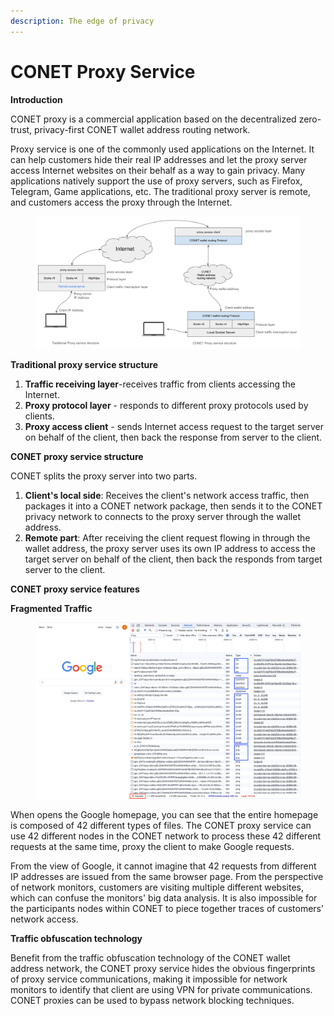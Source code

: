 ```yaml
---
description: The edge of privacy
---
```


# CONET Proxy Service

**Introduction**

CONET proxy is a commercial application based on the decentralized zero-trust, privacy-first CONET wallet address routing network.

Proxy service is one of the commonly used applications on the Internet. It can help customers hide their real IP addresses and let the proxy server access Internet websites on their behalf as a way to gain privacy. Many applications natively support the use of proxy servers, such as Firefox, Telegram, Game applications, etc. The traditional proxy server is remote, and customers access the proxy through the Internet.

<figure><img src="../../../.gitbook/assets/image (13) (1).png" alt=""><figcaption></figcaption></figure>

**Traditional proxy service structure**

1. **Traffic receiving layer**-receives traffic from clients accessing the Internet.
2. **Proxy protocol layer** - responds to different proxy protocols used by clients.
3. **Proxy access client** - sends Internet access request to the target server on behalf of the client, then back the response from server to the client.

**CONET proxy service structure**

CONET splits the proxy server into two parts.

1. **Client's local side**: Receives the client's network access traffic, then packages it into a CONET network package, then sends it to the CONET privacy network to connects to the proxy server through the wallet address.
2. **Remote part**: After receiving the client request flowing in through the wallet address, the proxy server uses its own IP address to access the target server on behalf of the client, then back the responds from target server to the client.

**CONET proxy service features**

**Fragmented Traffic**

<figure><img src="../../../.gitbook/assets/image (14) (1).png" alt=""><figcaption></figcaption></figure>

When opens the Google homepage, you can see that the entire homepage is composed of 42 different types of files. The CONET proxy service can use 42 different nodes in the CONET network to process these 42 different requests at the same time, proxy the client to make Google requests.

From the view of Google, it cannot imagine that 42 requests from different IP addresses are issued from the same browser page. From the perspective of network monitors, customers are visiting multiple different websites, which can confuse the monitors' big data analysis. It is also impossible for the participants nodes within CONET to piece together traces of customers’ network access.

**Traffic obfuscation technology**

Benefit from the traffic obfuscation technology of the CONET wallet address network, the CONET proxy service hides the obvious fingerprints of proxy service communications, making it impossible for network monitors to identify that client are using VPN for private communications. CONET proxies can be used to bypass network blocking techniques.
